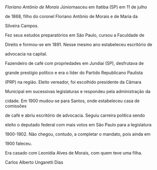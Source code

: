

*Floriano Antônio de Morais Júnior*nasceu em Itatiba (SP) em 11 de julho

de 1868, filho do coronel Floriano Antônio de Morais e de Maria da

Silveira Campos.



Fez seus estudos preparatórios em São Paulo, cursou a Faculdade de

Direito e formou-se em 1891. Nesse mesmo ano estabeleceu escritório de

advocacia na capital.



Fazendeiro de café com propriedades em Jundiaí (SP), desfrutava de

grande prestígio político e era o líder do Partido Republicano Paulista

(PRP) na região. Eleito vereador, foi escolhido presidente da Câmara

Municipal em sucessivas legislaturas e respondeu pela administração da

cidade. Em 1900 mudou-se para Santos, onde estabeleceu casa de comissões

de café e abriu escritório de advocacia. Seguiu carreira política sendo

eleito o deputado federal com mais votos em São Paulo para a legislatura

1900-1902. Não chegou, contudo, a completar o mandato, pois ainda em

1900 faleceu.



Era casado com Leonídia Alves de Morais, com quem teve uma filha.



Carlos Alberto Ungaretti Dias



